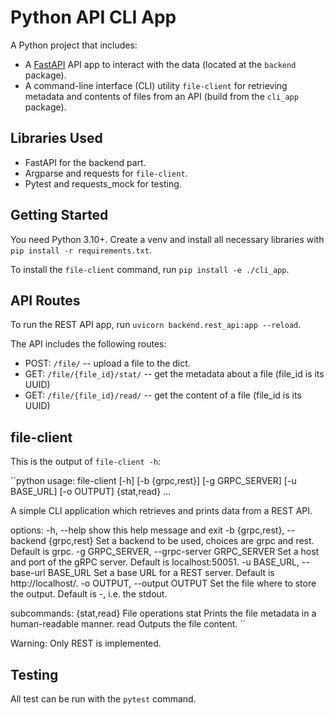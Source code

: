 # Python API CLI App

A Python project that includes:
- A [FastAPI](https://fastapi.tiangolo.com/) API app to interact with the data (located at the `backend` package).
- A command-line interface (CLI) utility `file-client` for retrieving metadata and contents of files from an API (build from the `cli_app` package).

## Libraries Used
- FastAPI for the backend part.
- Argparse and requests for `file-client`.
- Pytest and requests_mock for testing.

## Getting Started

You need Python 3.10+. Create a venv and install all necessary libraries with `pip install -r requirements.txt`.

To install the `file-client` command, run `pip install -e ./cli_app`.

## API Routes
To run the REST API app, run `uvicorn backend.rest_api:app --reload`.

The API includes the following routes:
- POST: `/file/` -- upload a file to the dict.
- GET: `/file/{file_id}/stat/` -- get the metadata about a file (file_id is its UUID)
- GET: `/file/{file_id}/read/` -- get the content of a file (file_id is its UUID)

## file-client
This is the output of `file-client -h`:

``python
usage: file-client [-h] [-b {grpc,rest}] [-g GRPC_SERVER] [-u BASE_URL] [-o OUTPUT] {stat,read} ...

A simple CLI application which retrieves and prints data from a REST API.

options:
  -h, --help            show this help message and exit
  -b {grpc,rest}, --backend {grpc,rest}
                        Set a backend to be used, choices are grpc and rest. Default is grpc.
  -g GRPC_SERVER, --grpc-server GRPC_SERVER
                        Set a host and port of the gRPC server. Default is localhost:50051.
  -u BASE_URL, --base-url BASE_URL
                        Set a base URL for a REST server. Default is http://localhost/.
  -o OUTPUT, --output OUTPUT
                        Set the file where to store the output. Default is -, i.e. the stdout.

subcommands:
  {stat,read}           File operations
    stat                Prints the file metadata in a human-readable manner.
    read                Outputs the file content.
``

Warning: Only REST is implemented.

## Testing
All test can be run with the `pytest` command.
